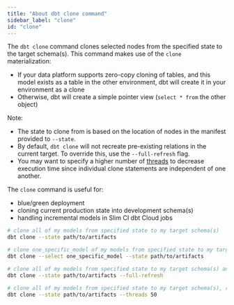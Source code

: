 ```yaml
---
title: "About dbt clone command"
sidebar_label: "clone"
id: "clone"
---
```


The `dbt clone` command clones selected nodes from the specified state to the target schema(s). This command makes use of the `clone` materialization:
- If your data platform supports zero-copy cloning of tables, and this model exists as a table in the other environment, dbt will create it in your environment as a clone
- Otherwise, dbt will create a simple pointer view (`select * from` the other object)

Note: 
- The state to clone from is based on the location of nodes in the manifest provided to `--state`.
- By default, `dbt clone` will not recreate pre-existing relations in the current target. To override this, use the `--full-refresh` flag. 
- You may want to specify a higher number of [threads](/docs/running-a-dbt-project/using-threads) to decrease execution time since individual clone statements are independent of one another.

The `clone` command is useful for:
- blue/green deployment
- cloning current production state into development schema(s)
- handling incremental models in Slim CI dbt Cloud jobs

```bash
# clone all of my models from specified state to my target schema(s)
dbt clone --state path/to/artifacts

# clone one_specific_model of my models from specified state to my target schema(s)
dbt clone --select one_specific_model --state path/to/artifacts

# clone all of my models from specified state to my target schema(s) and recreate all pre-exisiting relations in the current target
dbt clone --state path/to/artifacts --full-refresh

# clone all of my models from specified state to my target schema(s), running up to 50 clone statements in parallel
dbt clone --state path/to/artifacts --threads 50
```